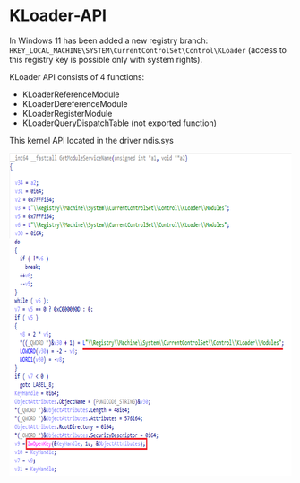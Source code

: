 # KLoader-API

In Windows 11  has been added a new registry branch: `HKEY_LOCAL_MACHINE\SYSTEM\CurrentControlSet\Control\KLoader` (access to this registry key is possible only with system rights).

KLoader API consists of 4 functions:
* KLoaderReferenceModule
* KLoaderDereferenceModule
* KLoaderRegisterModule
* KLoaderQueryDispatchTable (not exported function)

This kernel API located in the driver ndis.sys

<img align="left" src="https://raw.githubusercontent.com/LunarResearch/KLoader-API/main/ndis_kloader.png" width="755" height="575">
